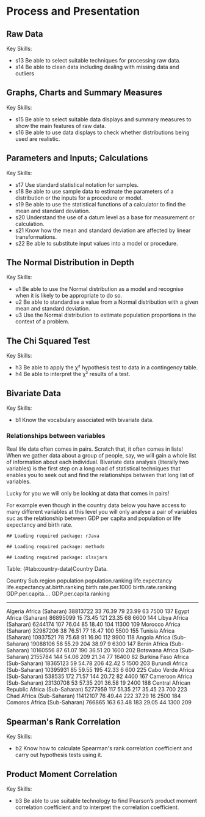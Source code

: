 # Process and Presentation

## Raw Data

Key Skills:

- s13 Be able to select suitable techniques for processing raw data.
- s14 Be able to clean data including dealing with missing data and outliers

## Graphs, Charts and Summary Measures

Key Skills:

- s15 Be able to select suitable data displays and summary measures to show the main features of raw data.
- s16 Be able to use data displays to check whether distributions being used are realistic.

## Parameters and Inputs; Calculations

Key Skills:

- s17 Use standard statistical notation for samples.
- s18 Be able to use sample data to estimate the parameters of a distribution or the inputs for a procedure or model.
- s19 Be able to use the statistical functions of a calculator to find the mean and standard deviation.
- s20 Understand the use of a datum level as a base for measurement or calculation.
- s21 Know how the mean and standard deviation are affected by linear transformations.
- s22 Be able to substitute input values into a model or procedure.

## The Normal Distribution in Depth

Key Skills:

- u1 Be able to use the Normal distribution as a model and recognise when it is likely to be appropriate to do so.
- u2 Be able to standardise a value from a Normal distribution with a given mean and standard deviation.
- u3 Use the Normal distribution to estimate population proportions in the context of a problem.

## The Chi Squared Test

Key Skills:

- h3 Be able to apply the χ² hypothesis test to data in a contingency table.
- h4 Be able to interpret the χ² results of a test.

## Bivariate Data

Key Skills:

- b1 Know the vocabulary associated with bivariate data.

### Relationships between variables

Real life data often comes in pairs. Scratch that, it often comes in lists! When we gather data about a group of people, say, we will gain a whole list of information about each individual. Bivariate data analysis (literally two variables) is the first step on a long road of statistical techniques that enables you to seek out and find the relationships between that long list of variables.

Lucky for you we will only be looking at data that comes in pairs!

For example even though in the country data below you have access to many different variables at this level you will only analyse a pair of variables suc as the relationship between GDP per capita and population or life expectancy and birth rate.


```
## Loading required package: rJava
```

```
## Loading required package: methods
```

```
## Loading required package: xlsxjars
```



Table: (\#tab:country-data)Country Data.

Country                    Sub.region              population   population.ranking   life.expectancy   life.expectancy.at.birth.ranking   birth.rate.per.1000   birth.rate.ranking   GDP.per.capita....   GDP.per.capita.ranking
-------------------------  ---------------------  -----------  -------------------  ----------------  ---------------------------------  --------------------  -------------------  -------------------  -----------------------
Algeria                    Africa (Saharan)          38813722                   33             76.39                                 79                 23.99                   63                 7500                      137
Egypt                      Africa (Saharan)          86895099                   15             73.45                                121                 23.35                   68                 6600                      144
Libya                      Africa (Saharan)           6244174                  107             76.04                                 85                 18.40                  104                11300                      109
Morocco                    Africa (Saharan)          32987206                   38             76.51                                 77                 18.47                  100                 5500                      155
Tunisia                    Africa (Saharan)          10937521                   78             75.68                                 91                 16.90                  112                 9900                      118
Angola                     Africa (Sub-Saharan)      19088106                   58             55.29                                204                 38.97                    9                 6300                      147
Benin                      Africa (Sub-Saharan)      10160556                   87             61.07                                190                 36.51                   20                 1600                      202
Botswana                   Africa (Sub-Saharan)       2155784                  144             54.06                                209                 21.34                   77                16400                       82
Burkina Faso               Africa (Sub-Saharan)      18365123                   59             54.78                                206                 42.42                    5                 1500                      203
Burundi                    Africa (Sub-Saharan)      10395931                   85             59.55                                195                 42.33                    6                  600                      225
Cabo Verde                 Africa (Sub-Saharan)        538535                  172             71.57                                144                 20.72                   82                 4400                      167
Cameroon                   Africa (Sub-Saharan)      23130708                   53             57.35                                201                 36.58                   19                 2400                      188
Central African Republic   Africa (Sub-Saharan)       5277959                  117             51.35                                217                 35.45                   23                  700                      223
Chad                       Africa (Sub-Saharan)      11412107                   76             49.44                                222                 37.29                   16                 2500                      184
Comoros                    Africa (Sub-Saharan)        766865                  163             63.48                                183                 29.05                   44                 1300                      209

## Spearman's Rank Correlation

Key Skills:

- b2 Know how to calculate Spearman's rank correlation coefficient and carry out hypothesis tests using it.

## Product Moment Correlation

Key Skills:

- b3 Be able to use suitable technology to find Pearson’s product moment correlation coefficient and to interpret the correlation coefficient.
